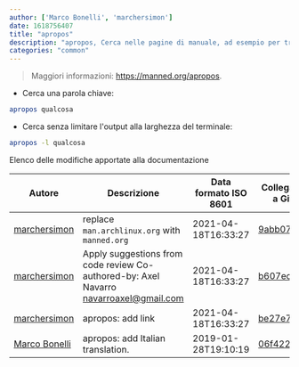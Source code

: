 ```yaml
---
author: ['Marco Bonelli', 'marchersimon']
date: 1618756407
title: "apropos"
description: "apropos, Cerca nelle pagine di manuale, ad esempio per trovare un nuovo comando."
categories: "common"
---
```

> Maggiori informazioni: <https://manned.org/apropos>.

- Cerca una parola chiave:

```bash
apropos qualcosa
```

- Cerca senza limitare l'output alla larghezza del terminale:

```bash
apropos -l qualcosa
```
Elenco delle modifiche apportate alla documentazione


Autore | Descrizione | Data formato ISO 8601 | Collegamento a GitHub
------|-----|-----|-----
[marchersimon](mailto:marchersimon@zohomail.eu) | replace `man.archlinux.org` with `manned.org` | 2021-04-18T16:33:27 | [9abb079afb69](https://github.com/tldr-pages/tldr/commit/9abb079afb6972f3de61a30e1b3fb849ad4b68d9)
[marchersimon](mailto:50295997+marchersimon@users.noreply.github.com) | Apply suggestions from code review Co-authored-by: Axel Navarro <navarroaxel@gmail.com> | 2021-04-18T16:33:27 | [b607ecb4d79c](https://github.com/tldr-pages/tldr/commit/b607ecb4d79c009f43e017a58d2b5b797fdaf3bd)
[marchersimon](mailto:marchersimon@zohomail.eu) | apropos: add link | 2021-04-18T16:33:27 | [be27e77a15b5](https://github.com/tldr-pages/tldr/commit/be27e77a15b529484e2896262d2bc563a3585f21)
[Marco Bonelli](mailto:mb5.marcob@gmail.com) | apropos: add Italian translation. | 2019-01-28T19:10:19 | [06f42213241f](https://github.com/tldr-pages/tldr/commit/06f42213241f1dec7870276aa02680a74d6bda77)

